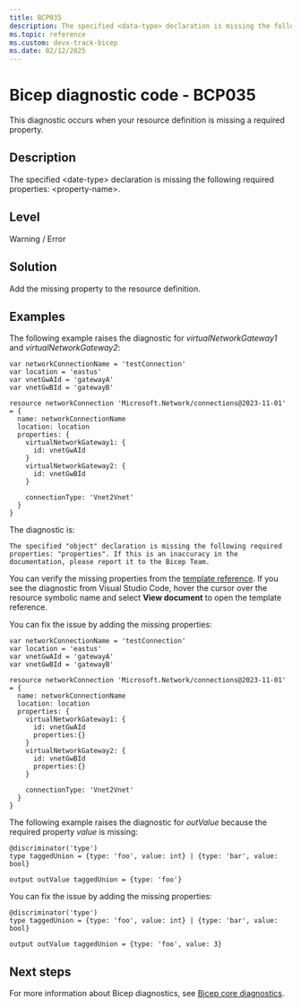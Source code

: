 ```yaml
---
title: BCP035
description: The specified <data-type> declaration is missing the following required properties <property-name>.
ms.topic: reference
ms.custom: devx-track-bicep
ms.date: 02/12/2025
---
```


# Bicep diagnostic code - BCP035

This diagnostic occurs when your resource definition is missing a required property.

## Description

The specified \<date-type> declaration is missing the following required properties: \<property-name>.

## Level

Warning / Error

## Solution

Add the missing property to the resource definition.

## Examples

The following example raises the diagnostic for _virtualNetworkGateway1_ and _virtualNetworkGateway2_:

```bicep
var networkConnectionName = 'testConnection'
var location = 'eastus'
var vnetGwAId = 'gatewayA'
var vnetGwBId = 'gatewayB'

resource networkConnection 'Microsoft.Network/connections@2023-11-01' = {
  name: networkConnectionName
  location: location
  properties: {
    virtualNetworkGateway1: {
      id: vnetGwAId
    }
    virtualNetworkGateway2: {
      id: vnetGwBId
    }

    connectionType: 'Vnet2Vnet' 
  }
}
```

The diagnostic is:

```diagnostic
The specified "object" declaration is missing the following required properties: "properties". If this is an inaccuracy in the documentation, please report it to the Bicep Team.
```

You can verify the missing properties from the [template reference](/azure/templates). If you see the diagnostic from Visual Studio Code, hover the cursor over the resource symbolic name and select **View document** to open the template reference.

You can fix the issue by adding the missing properties:

```bicep
var networkConnectionName = 'testConnection'
var location = 'eastus'
var vnetGwAId = 'gatewayA'
var vnetGwBId = 'gatewayB'

resource networkConnection 'Microsoft.Network/connections@2023-11-01' = {
  name: networkConnectionName
  location: location
  properties: {
    virtualNetworkGateway1: {
      id: vnetGwAId
      properties:{}
    }
    virtualNetworkGateway2: {
      id: vnetGwBId
      properties:{}
    }

    connectionType: 'Vnet2Vnet' 
  }
}
```

The following example raises the diagnostic for _outValue_ because the required property _value_ is missing:

```bicep
@discriminator('type')
type taggedUnion = {type: 'foo', value: int} | {type: 'bar', value: bool}

output outValue taggedUnion = {type: 'foo'}
```

You can fix the issue by adding the missing properties:

```bicep
@discriminator('type')
type taggedUnion = {type: 'foo', value: int} | {type: 'bar', value: bool}

output outValue taggedUnion = {type: 'foo', value: 3}
```

## Next steps

For more information about Bicep diagnostics, see [Bicep core diagnostics](../bicep-core-diagnostics.md).
